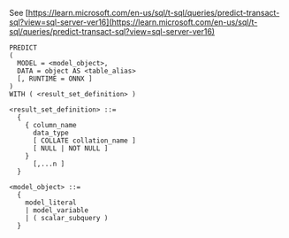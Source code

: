 See [https://learn.microsoft.com/en-us/sql/t-sql/queries/predict-transact-sql?view=sql-server-ver16](https://learn.microsoft.com/en-us/sql/t-sql/queries/predict-transact-sql?view=sql-server-ver16)
```
PREDICT  
(  
  MODEL = <model_object>,
  DATA = object AS <table_alias>
  [, RUNTIME = ONNX ]
)  
WITH ( <result_set_definition> )  

<result_set_definition> ::=  
  {  
    { column_name  
      data_type  
      [ COLLATE collation_name ]  
      [ NULL | NOT NULL ]  
    }  
      [,...n ]  
  }  

<model_object> ::=
  {
    model_literal
    | model_variable
    | ( scalar_subquery )
  }
```
